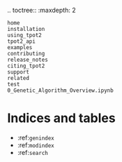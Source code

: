 .. toctree::
    :maxdepth: 2
    
    home
    installation
    using_tpot2
    tpot2_api
    examples
    contributing
    release_notes
    citing_tpot2
    support
    related
    test
    0_Genetic_Algorithm_Overview.ipynb

Indices and tables
==================

* :ref:`genindex`
* :ref:`modindex`
* :ref:`search`